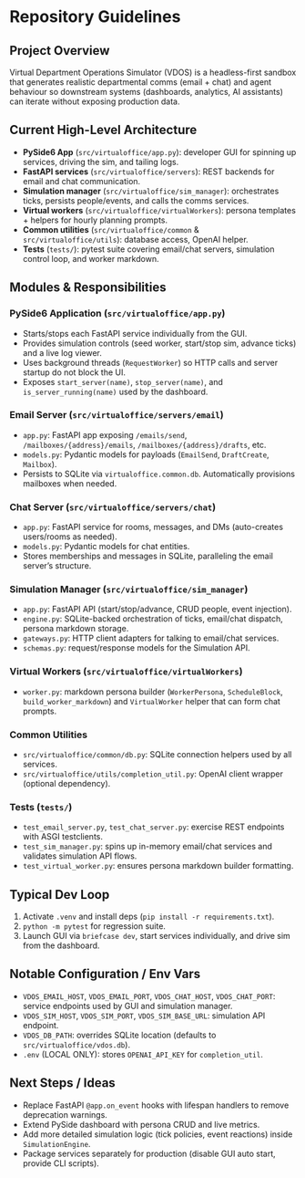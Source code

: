 ﻿# Repository Guidelines

## Project Overview
Virtual Department Operations Simulator (VDOS) is a headless-first sandbox that generates realistic departmental comms (email + chat) and agent behaviour so downstream systems (dashboards, analytics, AI assistants) can iterate without exposing production data.

## Current High-Level Architecture
- **PySide6 App** (`src/virtualoffice/app.py`): developer GUI for spinning up services, driving the sim, and tailing logs.
- **FastAPI services** (`src/virtualoffice/servers`): REST backends for email and chat communication.
- **Simulation manager** (`src/virtualoffice/sim_manager`): orchestrates ticks, persists people/events, and calls the comms services.
- **Virtual workers** (`src/virtualoffice/virtualWorkers`): persona templates + helpers for hourly planning prompts.
- **Common utilities** (`src/virtualoffice/common` & `src/virtualoffice/utils`): database access, OpenAI helper.
- **Tests** (`tests/`): pytest suite covering email/chat servers, simulation control loop, and worker markdown.

## Modules & Responsibilities

### PySide6 Application (`src/virtualoffice/app.py`)
- Starts/stops each FastAPI service individually from the GUI.
- Provides simulation controls (seed worker, start/stop sim, advance ticks) and a live log viewer.
- Uses background threads (`RequestWorker`) so HTTP calls and server startup do not block the UI.
- Exposes `start_server(name)`, `stop_server(name)`, and `is_server_running(name)` used by the dashboard.

### Email Server (`src/virtualoffice/servers/email`)
- `app.py`: FastAPI app exposing `/emails/send`, `/mailboxes/{address}/emails`, `/mailboxes/{address}/drafts`, etc.
- `models.py`: Pydantic models for payloads (`EmailSend`, `DraftCreate`, `Mailbox`).
- Persists to SQLite via `virtualoffice.common.db`. Automatically provisions mailboxes when needed.

### Chat Server (`src/virtualoffice/servers/chat`)
- `app.py`: FastAPI service for rooms, messages, and DMs (auto-creates users/rooms as needed).
- `models.py`: Pydantic models for chat entities.
- Stores memberships and messages in SQLite, paralleling the email server’s structure.

### Simulation Manager (`src/virtualoffice/sim_manager`)
- `app.py`: FastAPI API (start/stop/advance, CRUD people, event injection).
- `engine.py`: SQLite-backed orchestration of ticks, email/chat dispatch, persona markdown storage.
- `gateways.py`: HTTP client adapters for talking to email/chat services.
- `schemas.py`: request/response models for the Simulation API.

### Virtual Workers (`src/virtualoffice/virtualWorkers`)
- `worker.py`: markdown persona builder (`WorkerPersona`, `ScheduleBlock`, `build_worker_markdown`) and `VirtualWorker` helper that can form chat prompts.

### Common Utilities
- `src/virtualoffice/common/db.py`: SQLite connection helpers used by all services.
- `src/virtualoffice/utils/completion_util.py`: OpenAI client wrapper (optional dependency).

### Tests (`tests/`)
- `test_email_server.py`, `test_chat_server.py`: exercise REST endpoints with ASGI testclients.
- `test_sim_manager.py`: spins up in-memory email/chat services and validates simulation API flows.
- `test_virtual_worker.py`: ensures persona markdown builder formatting.

## Typical Dev Loop
1. Activate `.venv` and install deps (`pip install -r requirements.txt`).
2. `python -m pytest` for regression suite.
3. Launch GUI via `briefcase dev`, start services individually, and drive sim from the dashboard.

## Notable Configuration / Env Vars
- `VDOS_EMAIL_HOST`, `VDOS_EMAIL_PORT`, `VDOS_CHAT_HOST`, `VDOS_CHAT_PORT`: service endpoints used by GUI and simulation manager.
- `VDOS_SIM_HOST`, `VDOS_SIM_PORT`, `VDOS_SIM_BASE_URL`: simulation API endpoint.
- `VDOS_DB_PATH`: overrides SQLite location (defaults to `src/virtualoffice/vdos.db`).
- `.env` (LOCAL ONLY): stores `OPENAI_API_KEY` for `completion_util`.

## Next Steps / Ideas
- Replace FastAPI `@app.on_event` hooks with lifespan handlers to remove deprecation warnings.
- Extend PySide dashboard with persona CRUD and live metrics.
- Add more detailed simulation logic (tick policies, event reactions) inside `SimulationEngine`.
- Package services separately for production (disable GUI auto start, provide CLI scripts).
#